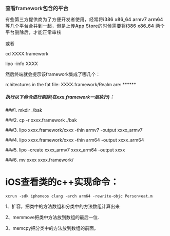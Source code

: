 

<label style="color:#333;font-size:1rem;font-weight:600;">查看framework包含的平台</label>

<p style="line-height:20px;letter-spacing:0.5px;font-size:14px;font-weight:500;">有些第三方提供商为了方便开发者使用，经常将i386 x86_64 armv7 arm64等几个平台合并到一起，但是上传App Store的时候需要将i386 x86_64 两个平台删除后，才能正常审核</p>

或者

cd XXXX.framework

lipo -info XXXX


然后终端就会提示该framework集成了哪几个：

rchitectures in the fat file: XXXX.framework/Realm are: ******


##### 执行以下命令进行剔除(在xxx.framework一层执行)：


###1. mkdir ./bak

###2. cp -r xxxx.framework ./bak


###3. lipo xxxx.framework/xxxx -thin armv7 -output xxxx\_armv7

###4. lipo xxxx.framework/xxxx -thin arm64 -output xxxx\_arm64

###5. lipo -create xxxx\_armv7 xxxx\_arm64 -output xxxx

###6. mv xxxx xxxx.framework/


# iOS查看类的c++实现命令：
```
xcrun -sdk iphoneos clang -arch arm64 -rewrite-objc Person+eat.m
```


1、扩容，把类中的方法数组和分类中的方法数组计算出来

2、memmove把类中方法放到数组的最后一位.

3、memcpy把分类中的方法放到数组的前面。








